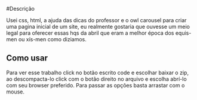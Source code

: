 #Descrição 

Usei css, html, a ajuda das dicas do professor e o owl carousel para criar uma pagina inicial de um site, eu realmente gostaria que ouvesse um meio legal para oferecer essas hqs da abril que eram a melhor época dos equis-men ou xís-men como diziamos.


## Como usar

Para ver esse trabalho click no botão escrito code e escolhar baixar o zip, ao descompacta-lo click com o botão direito no arquivo e escolha abrí-lo com seu browser preferido. Para passar as opções basta arrastar com o mouse. 